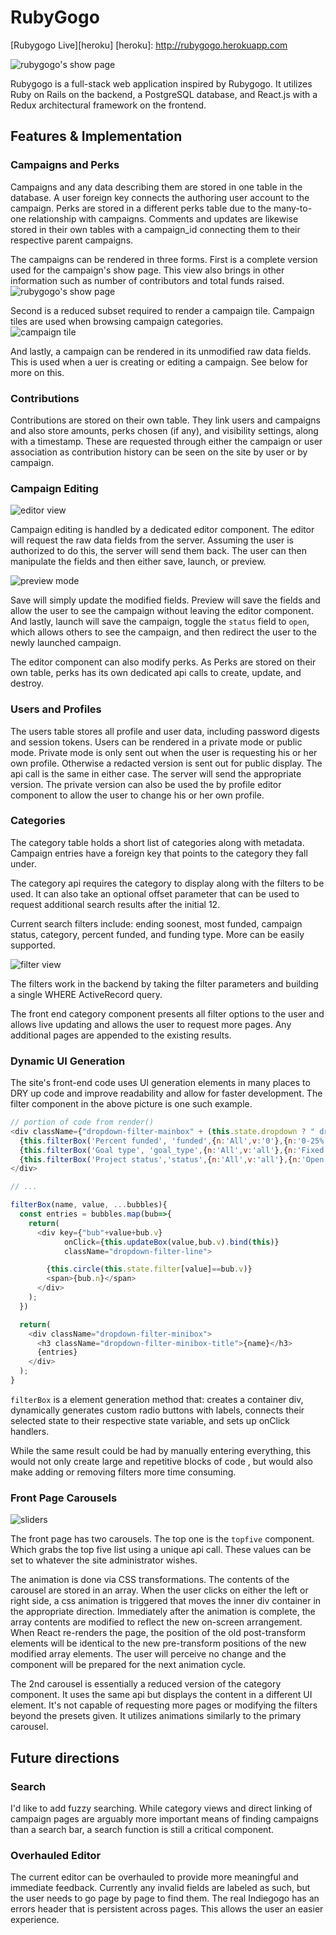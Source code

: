# RubyGogo

[Rubygogo Live][heroku]
[heroku]: http://rubygogo.herokuapp.com

![rubygogo's show page](/docs/rgg.png)

Rubygogo is a full-stack web application inspired by Rubygogo.  It utilizes Ruby on Rails on the backend, a PostgreSQL database, and React.js with a Redux architectural framework on the frontend.  

## Features & Implementation

### Campaigns and Perks
Campaigns and any data describing them are stored in one table in the database.  A user foreign key connects the authoring user account to the campaign.  Perks are stored in a different perks table due to the many-to-one relationship with campaigns. Comments and updates are likewise stored in their own tables with a campaign_id connecting them to their respective parent campaigns.

The campaigns can be rendered in three forms.  First is a complete version used for the campaign's show page.  This view also brings in other information such as number of contributors and total funds raised.
![rubygogo's show page](/docs/rgg.png)

 Second is a reduced subset required to render a campaign tile.  Campaign tiles are used when browsing campaign categories.  
 ![campaign tile](/docs/tile.png)

 And lastly, a campaign can be rendered in its unmodified raw data fields.  This is used when a uer is creating or editing a campaign. See below for more on this.



### Contributions
Contributions are stored on their own table.  They link users and campaigns and also store amounts, perks chosen (if any), and visibility settings, along with a timestamp. These are requested through either the campaign or user association as contribution history can be seen on the site by user or by campaign.

### Campaign Editing

 ![editor view](/docs/editor.png)

Campaign editing is handled by a dedicated editor component.  The editor will request the raw data fields from the server.  Assuming the user is authorized to do this, the server will send them back.  The user can then manipulate the fields and then either save, launch, or preview.  

![preview mode](/docs/preview.png)


Save will simply update the modified fields.  Preview will save the fields and allow the user to see the campaign without leaving the editor component.  And lastly, launch will save the campaign, toggle the `status` field to `open`, which allows others to see the campaign, and then redirect the user to the newly launched campaign.

The editor component can also modify perks.  As Perks are stored on their own table, perks has its own dedicated api calls to create, update, and destroy.

### Users and Profiles
The users table stores all profile and user data, including password digests and session tokens.  Users can be rendered in a private mode or public mode.  Private mode is only sent out when the user is requesting his or her own profile.  Otherwise a redacted version is sent out for public display.  The api call is the same in either case.  The server will send the appropriate version.  The private version can also be used the by profile editor component to allow the user to change his or her own profile.

### Categories


The category table holds a short list of categories along with metadata.  Campaign entries have a foreign key that points to the category they fall under.

The category api requires the category to display along with the filters to be used.  It can also take an optional offset parameter that can be used to request additional search results after the initial 12.

Current search filters include: ending soonest, most funded, campaign status, category, percent funded, and funding type.  More can be easily supported.

![filter view](/docs/filters.png)

The filters work in the backend by taking the filter parameters and building a single WHERE ActiveRecord query.

The front end category component presents all filter options to the user and allows live updating and allows the user to request more pages.  Any additional pages are appended to the existing results.

### Dynamic UI Generation

The site's front-end code uses UI generation elements in many places to DRY up code and improve readability and allow for faster development.  The filter component in the above picture is one such example.  

````javascript
// portion of code from render()
<div className={"dropdown-filter-mainbox" + (this.state.dropdown ? " dropdown-opened": "")}>
  {this.filterBox('Percent funded', 'funded',{n:'All',v:'0'},{n:'0-25%',v:'1'},{n:'25-75%',v:'2'},{n:'75-100+%',v:'3'})}
  {this.filterBox('Goal type', 'goal_type',{n:'All',v:'all'},{n:'Fixed',v:'fixed'},{n:'Flexible',v:'flexible'})}
  {this.filterBox('Project status','status',{n:'All',v:'all'},{n:'Open',v:'open'},{n:'Ended',v:'ended'})}
</div>

// ...

filterBox(name, value, ...bubbles){
  const entries = bubbles.map(bub=>{
    return(
      <div key={"bub"+value+bub.v}
            onClick={this.updateBox(value,bub.v).bind(this)}
            className="dropdown-filter-line">

        {this.circle(this.state.filter[value]==bub.v)}
        <span>{bub.n}</span>
      </div>
    );
  })

  return(
    <div className="dropdown-filter-minibox">
      <h3 className="dropdown-filter-minibox-title">{name}</h3>
      {entries}
    </div>
  );
}
````

`filterBox` is a element generation method that: creates a container div, dynamically generates custom radio buttons with labels, connects their selected state to their respective state variable, and sets up onClick handlers.

While the same result could be had by manually entering everything, this would not only create large and repetitive blocks of code , but would also make adding or removing filters more time consuming.

### Front Page Carousels

![sliders](/docs/sliders.gif)

The front page has two carousels.  The top one is the `topfive` component.  Which grabs the top five list using a unique api call.  These values can be set to whatever the site administrator wishes.  

The animation is done via CSS transformations.  The contents of the carousel are stored in an array. When the user clicks on either the left or right side, a css animation is triggered that moves the inner div container in the appropriate direction.  Immediately after the animation is complete, the array contents are modified to reflect the new on-screen arrangement. When React re-renders the page, the position of the old post-transform elements will be identical to the new pre-transform positions of the new modified array elements.  The user will perceive no change and the component will be prepared for the next animation cycle.

The 2nd carousel is essentially a reduced version of the category component.  It uses the same api but displays the content in a different UI element.  It's not capable of requesting more pages or modifying the filters beyond the presets given.  It utilizes animations similarly to the primary carousel.

## Future directions

### Search

I'd like to add fuzzy searching.  While category views and direct linking of campaign pages are arguably more important means of finding campaigns than a search bar, a search function is still a critical component.

### Overhauled Editor
The current editor can be overhauled to provide more meaningful and immediate feedback.  Currently any invalid fields are labeled as such, but the user needs to go page by page to find them.  The real Indiegogo has an errors header that is persistent across pages.  This allows the user an easier experience.
